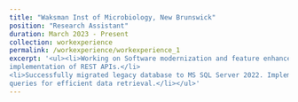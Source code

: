 ```yaml
---
title: "Waksman Inst of Microbiology, New Brunswick"
position: "Research Assistant"
duration: March 2023 - Present
collection: workexperience
permalink: /workexperience/workexperience_1
excerpt: '<ul><li>Working on Software modernization and feature enhancements for a website. Involved in full-stack development and
implementation of REST APIs.</li>
<li>Successfully migrated legacy database to MS SQL Server 2022. Implemented stored procedures and optimized database
queries for efficient data retrieval.</li></ul>'
---
```




